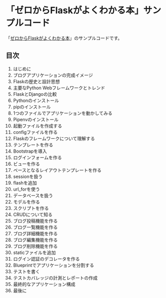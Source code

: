 # 「ゼロからFlaskがよくわかる本」サンプルコード

「[ゼロからFlaskがよくわかる本](https://www.amazon.co.jp/dp/B07F2X9GRQ)」のサンプルコードです。

## 目次
1. はじめに
2. ブログアプリケーションの完成イメージ
3. Flaskの歴史と設計思想
4. 主要なPython Webフレームワークとトレンド
5. FlaskとDjangoの比較
6. Pythonのインストール
7. pipのインストール
8. 1つのファイルでアプリケーションを動かしてみる
9. Pipenvのインストール
10. 起動ファイルを作成する
11. configファイルを作る
12. Flaskのフレームワークについて理解する
13. テンプレートを作る
14. Bootstrapを導入
15. ログインフォームを作る
16. ビューを作る
17. ベースとなるレイアウトテンプレートを作る
18. sessionを扱う
19. flashを追加
20. url_forを使う
21. データベースを扱う
22. モデルを作る
23. スクリプトを作る
24. CRUDについて知る
25. ブログ投稿機能を作る
26. ブログ一覧機能を作る
27. ブログ詳細機能を作る
28. ブログ編集機能を作る
29. ブログ削除機能を作る
30. staticファイルを追加
31. ログイン認証のデコレータを作る
32. Blueprintでアプリケーションを分割する
33. テストを書く
34. テストカバレッジの計測とレポートの作成
35. 最終的なアプリケーション構成
36. 最後に
